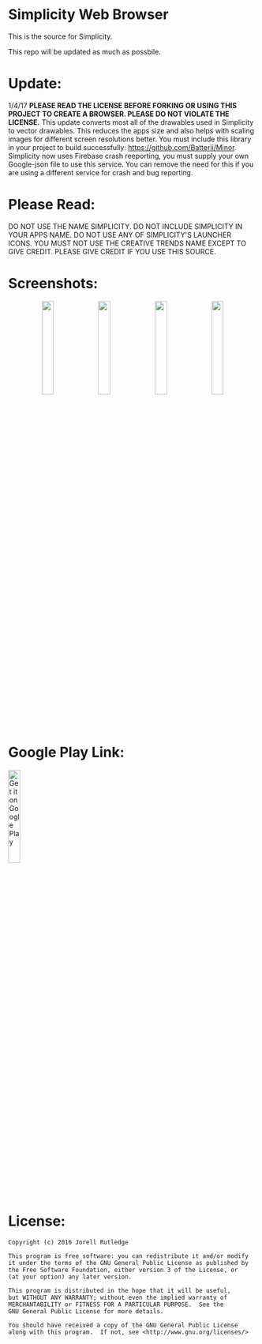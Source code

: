 # Simplicity Web Browser

This is the source for Simplicity.

This repo will be updated as much as possbile.

# Update:
1/4/17 <b>PLEASE READ THE LICENSE BEFORE FORKING OR USING THIS PROJECT TO CREATE A BROWSER. PLEASE DO NOT VIOLATE THE LICENSE.</b> This update converts most all of the drawables used in Simplicity to vector drawables. This reduces the apps size and also helps with scaling images for different screen resolutions better. You must include this library in your project to build successfully: https://github.com/Batterii/Minor. Simplicity now uses Firebase crash reeporting, you must supply your own Google-json file to use this service. You can remove the need for this if you are using a different service for crash and bug reporting.
 

# Please Read:
DO NOT USE THE NAME SIMPLICITY. DO NOT INCLUDE SIMPLICITY IN YOUR APPS NAME. DO NOT USE ANY OF SIMPLICITY'S LAUNCHER ICONS. YOU MUST NOT USE THE CREATIVE TRENDS NAME EXCEPT TO GIVE CREDIT. PLEASE GIVE CREDIT IF YOU USE THIS SOURCE. 

# Screenshots:
<center> <img src="https://github.com/creativetrendsapps/SimplicityBrowser/blob/master/Screenshots/Screenshot_2017-01-05-09-15-02.png" width="22%" height=""> <img src="https://github.com/creativetrendsapps/SimplicityBrowser/blob/master/Screenshots/Screenshot_2017-01-05-09-15-17.png" width="22%" height=""> <img src="https://github.com/creativetrendsapps/SimplicityBrowser/blob/master/Screenshots/Screenshot_2017-01-05-09-15-25.png" width="22%" height=""> <img src="https://github.com/creativetrendsapps/SimplicityBrowser/blob/master/Screenshots/Screenshot_2017-01-05-09-15-41.png" width="22%" height=""> </center>

# Google Play Link:
<a href='https://play.google.com/store/apps/details?id=com.creativetrends.simplicity.app&hl=en&utm_source=global_co&utm_medium=prtnr&utm_content=Mar2515&utm_campaign=PartBadge&pcampaignid=MKT-Other-global-all-co-prtnr-py-PartBadge-Mar2515-1'><img alt='Get it on Google Play' src='https://play.google.com/intl/en_us/badges/images/generic/en_badge_web_generic.png' width="22%" height=""/></a>


# License:

    Copyright (c) 2016 Jorell Rutledge
    
    This program is free software: you can redistribute it and/or modify
    it under the terms of the GNU General Public License as published by
    the Free Software Foundation, either version 3 of the License, or
    (at your option) any later version.

    This program is distributed in the hope that it will be useful,
    but WITHOUT ANY WARRANTY; without even the implied warranty of
    MERCHANTABILITY or FITNESS FOR A PARTICULAR PURPOSE.  See the
    GNU General Public License for more details.

    You should have received a copy of the GNU General Public License
    along with this program.  If not, see <http://www.gnu.org/licenses/>
